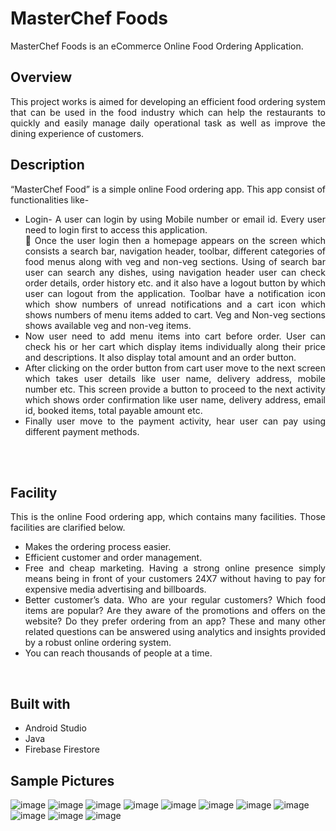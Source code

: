 <h1 dir="auto">MasterChef Foods</h1>
<p dir="auto">MasterChef Foods is an eCommerce Online Food Ordering Application.</p>
<h2 dir="auto"><strong>Overview</strong></h2>
<p dir="auto" style="text-align: justify;">This project works is aimed for developing an efficient food ordering system that can be used in the food industry which can help the restaurants to quickly and easily manage daily operational task as well as improve the dining experience of customers.</p>
<h2 dir="auto"><strong>Description</strong></h2>
<p dir="auto" style="text-align: justify;">&ldquo;MasterChef Food&rdquo; is a simple online Food ordering app. This app consist of functionalities like-</p>
<ul>
<li style="text-align: justify;">Login- A user can login by using Mobile number or email id. Every user need to login first to access this application.<br /> Once the user login then a homepage appears on the screen which consists a search bar, navigation header, toolbar, different categories of food menus along with veg and non-veg sections. Using of search bar user can search any dishes, using navigation header user can check order details, order history etc. and it also have a logout button by which user can logout from the application. Toolbar have a notification icon which show numbers of unread notifications and a cart icon which shows numbers of menu items added to cart. Veg and Non-veg sections shows available veg and non-veg items.</li>
<li style="text-align: justify;">Now user need to add menu items into cart before order. User can check his or her cart which display items individually along their price and descriptions. It also display total amount and an order button.</li>
<li style="text-align: justify;">After clicking on the order button from cart user move to the next screen which takes user details like user name, delivery address, mobile number etc. This screen provide a button to proceed to the next activity which shows order confirmation like user name, delivery address, email id, booked items, total payable amount etc.</li>
<li style="text-align: justify;">Finally user move to the payment activity, hear user can pay using different payment methods.<br /><br /></li>
</ul>
<p>&nbsp;</p>
<h2 dir="auto"><strong>Facility</strong></h2>
<p style="text-align: justify;">This is the online Food ordering app, which contains many facilities. Those facilities are clarified below.</p>
<ul>
<li style="text-align: justify;">Makes the ordering process easier.</li>
<li style="text-align: justify;">Efficient customer and order management.</li>
<li style="text-align: justify;">Free and cheap marketing. Having a strong online presence simply means being in front of your customers 24X7 without having to pay for expensive media advertising and billboards.</li>
<li style="text-align: justify;">Better customer&rsquo;s data. Who are your regular customers? Which food items are popular? Are they aware of the promotions and offers on the website? Do they prefer ordering from an app? These and many other related questions can be answered using analytics and insights provided by a robust online ordering system.</li>
<li style="text-align: justify;">You can reach thousands of people at a time.</li>
</ul>
<p>&nbsp;</p>
<h2 dir="auto"><strong>Built with</strong></h2>
<ul dir="auto">
<li>Android Studio</li>
<li>Java</li>
<li>Firebase Firestore</li>
</ul>
<h2 dir="auto"><strong>Sample Pictures</strong></h2>

![image](https://user-images.githubusercontent.com/90409311/156402734-451e79c9-b131-4657-a6f3-19cc117f1621.png)
![image](https://user-images.githubusercontent.com/90409311/156403117-ab057989-552b-417e-b9f3-eb637c037f2c.png)
![image](https://user-images.githubusercontent.com/90409311/156406137-63ed48d7-9bb2-41c9-9285-dcf2d5bcc73a.png)
![image](https://user-images.githubusercontent.com/90409311/156410333-176909d2-7219-4899-913f-034baf488444.png)
![image](https://user-images.githubusercontent.com/90409311/156403374-e850fde9-00e2-4abf-be73-6c1fccf6028a.png)
![image](https://user-images.githubusercontent.com/90409311/156403681-206396b7-23ba-4a5d-b1a3-3b9941fdbf2e.png)
![image](https://user-images.githubusercontent.com/90409311/156404064-20ab6f57-10f0-438f-9498-5dbeec46f2a6.png)
![image](https://user-images.githubusercontent.com/90409311/156405404-64bf2297-cad4-4d1b-86c3-3344ad299df9.png)
![image](https://user-images.githubusercontent.com/90409311/156406915-40425c1e-7995-48d9-8671-a62c63b7546e.png) 
![image](https://user-images.githubusercontent.com/90409311/156407990-7fdf7bc1-6acb-4194-aeb4-a088991fb88e.png)
![image](https://user-images.githubusercontent.com/90409311/156407371-ab0001c4-051f-4987-a436-4c49d5b613d9.png)
